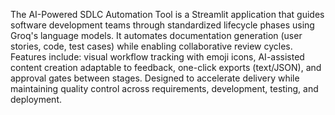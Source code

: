 The AI-Powered SDLC Automation Tool is a Streamlit application that guides software development teams through standardized lifecycle phases using Groq's language models. It automates documentation generation (user stories, code, test cases) while enabling collaborative review cycles. Features include: visual workflow tracking with emoji icons, AI-assisted content creation adaptable to feedback, one-click exports (text/JSON), and approval gates between stages. Designed to accelerate delivery while maintaining quality control across requirements, development, testing, and deployment.
